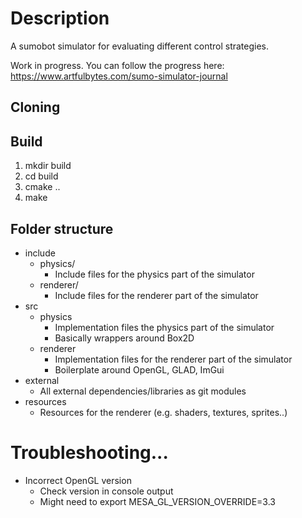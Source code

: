 # Description
A sumobot simulator for evaluating different control strategies.

Work in progress. You can follow the progress here:
https://www.artfulbytes.com/sumo-simulator-journal

## Cloning

## Build
1. mkdir build
2. cd build
3. cmake ..
4. make

## Folder structure
* include
    - physics/
        + Include files for the physics part of the simulator
    - renderer/
        + Include files for the renderer part of the simulator
* src
    - physics
        + Implementation files the physics part of the simulator
        + Basically wrappers around Box2D
    - renderer
        + Implementation files for the renderer part of the simulator
        + Boilerplate around OpenGL, GLAD, ImGui
* external
    - All external dependencies/libraries as git modules
* resources
    - Resources for the renderer (e.g. shaders, textures, sprites..)

# Troubleshooting...
* Incorrect OpenGL version
    - Check version in console output
    - Might need to export MESA_GL_VERSION_OVERRIDE=3.3


